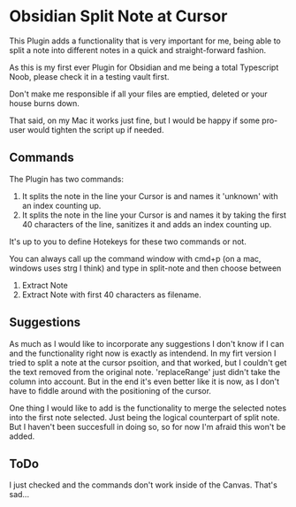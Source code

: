 # Obsidian Split Note at Cursor

This Plugin adds a functionality that is very important for me, being able to split a note into different notes in a quick and straight-forward fashion.

As this is my first ever Plugin for Obsidian and me being a total Typescript Noob, please check it in a testing vault first.

Don't make me responsible if all your files are emptied, deleted or your house burns down.

That said, on my Mac it works just fine, but I would be happy if some pro-user would tighten the script up if needed.

## Commands

The Plugin has two commands:

1. It splits the note in the line your Cursor is and names it 'unknown' with an index counting up.
2. It splits the note in the line your Cursor is and names it by taking the first 40 characters of the line, sanitizes it and adds an index counting up.

It's up to you to define Hotekeys for these two commands or not.

You can always call up the command window with cmd+p (on a mac, windows uses strg I think) and type in split-note and then choose between 
1. Extract Note
2. Extract Note with first 40 characters as filename.

## Suggestions
As much as I would like to incorporate any suggestions I don't know if I can and the functionality right now is exactly as intendend.
In my firt version I tried to split a note at the cursor psoition, and that worked, but I couldn't get the text removed from the original note.
'replaceRange' just didn't take the column into account. But in the end it's even better like it is now, as I don't have to fiddle around with the positioning of the cursor.

One thing I would like to add is the functionality to merge the selected notes into the first note selected. Just being the logical counterpart of split note. But I haven't been succesfull in doing so, so for now I'm afraid this won't be added.

## ToDo
I just checked and the commands don't work inside of the Canvas. That's sad...
